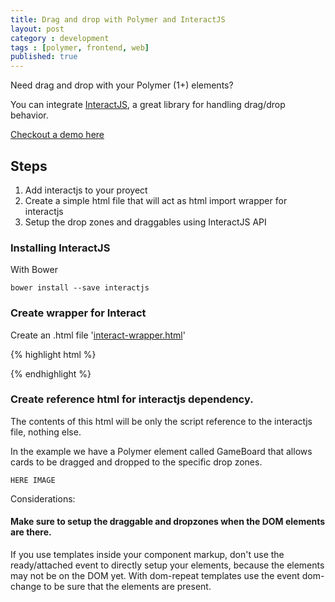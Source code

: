 ```yaml
---
title: Drag and drop with Polymer and InteractJS
layout: post
category : development
tags : [polymer, frontend, web]
published: true
---
```


Need drag and drop with your Polymer (1+) elements?

You can integrate [InteractJS](http://interactjs.io/), a great library for handling drag/drop behavior.

[Checkout a demo here](http://hugozap.com/polymer-practice/dist/interact-dragdrop1.html#!/polymer-practice/dist/interact-dragdrop1.html) 

## Steps

1. Add interactjs to your proyect
2. Create a simple html file that will act as html import wrapper for interactjs
3. Setup the drop zones and draggables using InteractJS API


### Installing InteractJS

With Bower

```
bower install --save interactjs
```

### Create wrapper for Interact

Create an .html file '[interact-wrapper.html](https://github.com/hugozap/polymer-practice/blob/master/app/elements/interact-wrapper.html)' 

{% highlight html %}
	<script type="text/javascript" src='../bower_components/interact/dist/interact.min.js'></script>

{% endhighlight %}

### Create reference html for interactjs dependency.

The contents of this html will be only the script reference to the interactjs file, nothing else.


In the example we have a Polymer element called GameBoard that allows cards to be dragged and dropped to the specific drop zones.


	HERE IMAGE


Considerations:

#### Make sure to setup the draggable and dropzones when the DOM elements are there.

If you use templates inside your component markup, don't use the ready/attached event to directly setup your elements, because the elements may not be on the DOM yet. With dom-repeat templates use the event dom-change to be sure that the elements are present.



